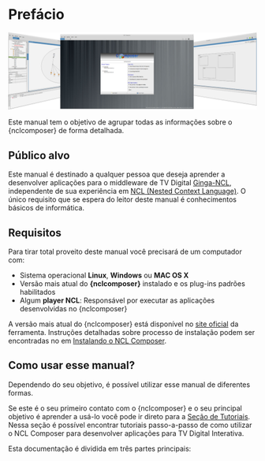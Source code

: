# Prefácio #

![](img/nclcomposer.png)

Este manual tem o objetivo de agrupar todas as informações sobre o {nclcomposer}
de forma detalhada. 

## Público alvo

Este manual é destinado a qualquer pessoa que deseja aprender a desenvolver
aplicações para o middleware de TV Digital [Ginga-NCL](http://www.ginga.org.br),
independente de sua experiência em
[NCL (Nested Context Language)](http://www.ncl.org.br). O único requisito que se
espera do leitor deste manual é conhecimentos básicos de informática.

## Requisitos ##

Para tirar total proveito deste manual você precisará de um computador com:

* Sistema operacional **Linux**, **Windows** ou **MAC OS X**
* Versão mais atual do **{nclcomposer}** instalado e os plug-ins padrões
  habilitados
* Algum **player NCL**: Responsável por executar as aplicações desenvolvidas no
  {nclcomposer}

A versão mais atual do {nclcomposer} está disponível no 
[site oficial](http://composer.telemidia.puc-rio.br) da ferramenta.
Instruções detalhadas sobre processo de instalação podem ser encontradas no
em [Instalando o NCL Composer](#03-installing).  

## Como usar esse manual?

Dependendo do seu objetivo, é possível utilizar esse manual de diferentes
formas.

Se este é o seu primeiro contato com o {nclcomposer} e o seu principal objetivo 
é aprender a usá-lo você pode ir direto para a [Seção de Tutoriais](tutorial).
Nessa seção é possível encontrar tutoriais passo-a-passo de como utilizar o NCL
Composer para desenvolver aplicações para TV Digital Interativa.

Esta documentação é dividida em três partes principais:

